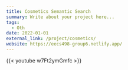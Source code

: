 ```yaml
---
title: Cosmetics Semantic Search
summary: Write about your project here...
tags:
  - Oth
date: 2022-01-01
external_link: /project/cosmetics/
website: https://eecs498-group6.netlify.app/
---
```


{{< youtube w7Ft2ymGmfc >}}
